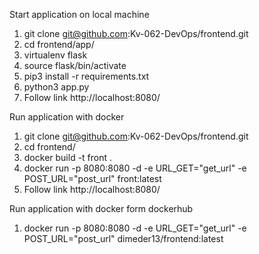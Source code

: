 Start application on local machine 
1. git clone git@github.com:Kv-062-DevOps/frontend.git
2. cd frontend/app/
3. virtualenv flask
4. source flask/bin/activate
5. pip3 install -r requirements.txt
6. python3 app.py
7. Follow link http://localhost:8080/

Run application with docker 
1. git clone git@github.com:Kv-062-DevOps/frontend.git
2. cd frontend/
3. docker build -t front .
4. docker run -p 8080:8080 -d -e URL_GET="get_url" -e POST_URL="post_url" front:latest
5. Follow link http://localhost:8080/

Run application with docker form dockerhub
1. docker run -p 8080:8080 -d -e URL_GET="get_url" -e POST_URL="post_url" dimeder13/frontend:latest


